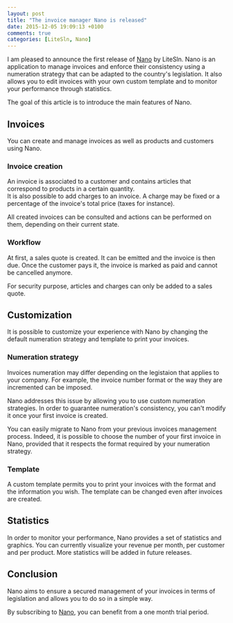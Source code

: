 ```yaml
---
layout: post
title: "The invoice manager Nano is released"
date: 2015-12-05 19:09:13 +0100
comments: true
categories: [LiteSln, Nano]
---
```

I am pleased to announce the first release of [Nano](https://nano.litesln.com) by LiteSln. Nano is an application to manage invoices and enforce their consistency using a numeration strategy that can be adapted to the country's legislation. It also allows you to edit invoices with your own custom template and to monitor your performance through statistics.

The goal of this article is to introduce the main features of Nano.

<!-- more -->

## Invoices

You can create and manage invoices as well as products and customers using Nano.

### Invoice creation

An invoice is associated to a customer and contains articles that correspond to products in a certain quantity.  
It is also possible to add charges to an invoice. A charge may be fixed or a percentage of the invoice's total price (taxes for instance).

All created invoices can be consulted and actions can be performed on them, depending on their current state.

### Workflow

At first, a sales quote is created. It can be emitted and the invoice is then due. Once the customer pays it, the invoice is marked as paid and cannot be cancelled anymore.

For security purpose, articles and charges can only be added to a sales quote.

## Customization

It is possible to customize your experience with Nano by changing the default numeration strategy and template to print your invoices.

### Numeration strategy

Invoices numeration may differ depending on the legistaion that applies to your company.
For example, the invoice number format or the way they are incremented can be imposed.

Nano addresses this issue by allowing you to use custom numeration strategies. In order to guarantee numeration's consistency, you can't modify it once your first invoice is created.

You can easily migrate to Nano from your previous invoices management process. Indeed, it is possible to choose the number of your first invoice in Nano, provided that it respects the format required by your numeration strategy.

### Template

A custom template permits you to print your invoices with the format and the information you wish. The template can be changed even after invoices are created.

## Statistics

In order to monitor your performance, Nano provides a set of statistics and graphics.
You can currently visualize your revenue per month, per customer and per product. More statistics will be added in future releases.

## Conclusion

Nano aims to ensure a secured management of your invoices in terms of legislation and allows you to do so in a simple way.

By subscribing to [Nano](https://nano.litesln.com), you can benefit from a one month trial period.